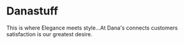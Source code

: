 # Danastuff
This is where Elegance meets style...At Dana's connects customers satisfaction is our greatest desire.
